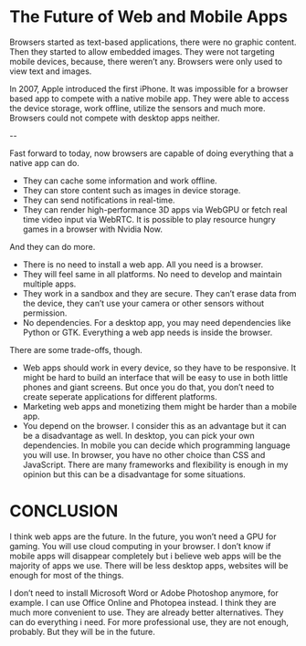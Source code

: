 # The Future of Web and Mobile Apps

Browsers started as text-based applications, there were no graphic content. Then they started to allow embedded images. They were not targeting mobile devices, because, there weren’t any. Browsers were only used to view text and images.

In 2007, Apple introduced the first iPhone. It was impossible for a browser based app to compete with a native mobile app. They were able to access the device storage, work offline, utilize the sensors and much more. Browsers could not compete with desktop apps neither.

--

Fast forward to today, now browsers are capable of doing everything that a native app can do.

- They can cache some information and work offline.
- They can store content such as images in device storage.
- They can send notifications in real-time.
- They can render high-performance 3D apps via WebGPU or fetch real time video input via WebRTC. It is possible to play resource hungry games in a browser with Nvidia Now.

And they can do more.

- There is no need to install a web app. All you need is a browser.
- They will feel same in all platforms. No need to develop and maintain multiple apps.
- They work in a sandbox and they are secure. They can’t erase data from the device, they can’t use your camera or other sensors without permission.
- No dependencies. For a desktop app, you may need dependencies like Python or GTK. Everything a web app needs is inside the browser.

There are some trade-offs, though.

- Web apps should work in every device, so they have to be responsive. It might be hard to build an interface that will be easy to use in both little phones and giant screens. But once you do that, you don’t need to create seperate applications for different platforms.
- Marketing web apps and monetizing them might be harder than a mobile app.
- You depend on the browser. I consider this as an advantage but it can be a disadvantage as well. In desktop, you can pick your own dependencies. In mobile you can decide which programming language you will use. In browser, you have no other choice than CSS and JavaScript. There are many frameworks and flexibility is enough in my opinion but this can be a disadvantage for some situations.

# CONCLUSION

I think web apps are the future. In the future, you won’t need a GPU for gaming. You will use cloud computing in your browser. I don’t know if mobile apps will disappear completely but i believe web apps will be the majority of apps we use. There will be less desktop apps, websites will be enough for most of the things.

I don’t need to install Microsoft Word or Adobe Photoshop anymore, for example. I can use Office Online and Photopea instead. I think they are much more convenient to use. They are already better alternatives. They can do everything i need. For more professional use, they are not enough, probably. But they will be in the future.
